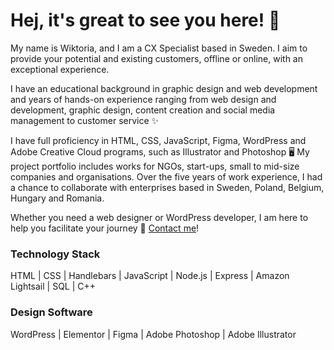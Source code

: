 # Hej, it's great to see you here! 🌿
My name is Wiktoria, and I am a CX Specialist based in Sweden. I aim to provide your potential and existing customers, offline or online, with an exceptional experience. 

I have an educational background in graphic design and web development and years of hands-on experience ranging from web design and development, graphic design, content creation and social media management to customer service ✨

I have full proficiency in HTML, CSS, JavaScript, Figma, WordPress and Adobe Creative Cloud programs, such as Illustrator and Photoshop 🖥️ My project portfolio includes works for NGOs, start-ups, small to mid-size companies and organisations. Over the five years of work experience, I had a chance to collaborate with enterprises based in Sweden, Poland, Belgium, Hungary and Romania.

Whether you need a web designer or WordPress developer, I am here to help you facilitate your journey 📩 [Contact me](mailto:dreznerwiktoria@outlook.com)!

### Technology Stack
HTML | CSS | Handlebars | JavaScript | Node.js | Express | Amazon Lightsail | SQL | C++

### Design Software
WordPress | Elementor | Figma | Adobe Photoshop | Adobe Illustrator
